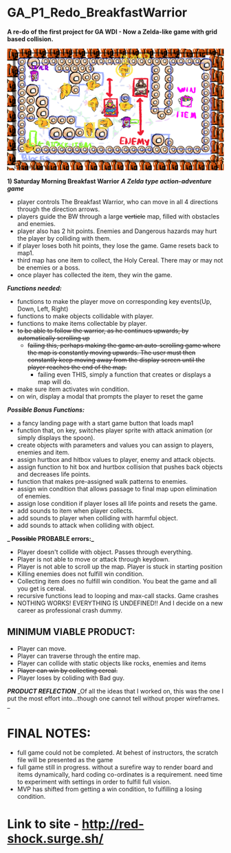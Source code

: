 # GA_P1_Redo_BreakfastWarrior
**A re-do of the first project for GA WDI - Now a Zelda-like game with grid based collision.**

![Breakfast Warrior](https://github.com/C-Abdulio/GA-Project1REDO-BreakfastWarrior/blob/master/assets/Maps/WIREFRAME_BW_Redo_shortmap.png)

**1) Saturday Morning Breakfast Warrior**
**_A Zelda type action-adventure game_**
- player controls The Breakfast Warrior, who can move in all 4 directions through the direction arrows.
- players guide the BW through a large ~~verticle~~ map, filled with obstacles and enemies.
- player also has 2 hit points. Enemies and Dangerous hazards may hurt the player by colliding with them.
- if player loses both hit points, they lose the game. Game resets back to map1.
- third map has one item to collect, the Holy Cereal. There may or may not be enemies or a boss.
- once player has collected the item, they win the game.

**_Functions needed:_**
- functions to make the player move on corresponding key events(Up, Down, Left, Right)
- functions to make objects collidable with player.
- functions to make items collectable by player.
- ~~to be able to follow the warrior, as he continues upwards, by automatically scrolling up~~
  - ~~failing this, perhaps making the game an auto-scrolling game where the map is constantly moving upwards. The user must then constantly keep moving away from the display screen until the player reaches the end of the map.~~
    - failing even THIS, simply a function that creates or displays a map will do.
- make sure item activates win condition.
- on win, display a modal that prompts the player to reset the game

**_Possible Bonus Functions:_**
- a fancy landing page with a start game button that loads map1
- function that, on key, switches player sprite with attack animation (or simply displays the spoon).
- create objects with parameters and values you can assign to players, enemies and item.
- assign hurtbox and hitbox values to player, enemy and attack objects.
- assign function to hit box and hurtbox collision that pushes back objects and decreases life points.
- function that makes pre-assigned walk patterns to enemies.
- assign win condition that allows passage to final map upon elimination of enemies.
- assign lose condition if player loses all life points and resets the game.
- add sounds to item when player collects.
- add sounds to player when colliding with harmful object.
- add sounds to attack when colliding with object.


**_ ~~Possible~~ PROBABLE errors:_**
- Player doesn't collide with object. Passes through everything.
- Player is not able to move or attack through keydown.
- Player is not able to scroll up the map. Player is stuck in starting position
- Killing enemies does not fulfill win condition.
- Collecting item does no fulfill win condition. You beat the game and all you get is cereal.
- recursive functions lead to looping and max-call stacks. Game crashes
- NOTHING WORKS! EVERYTHING IS UNDEFINED!! And I decide on a new career as professional crash dummy.

## MINIMUM VIABLE PRODUCT:
- Player can move.
- Player can traverse through the entire map.
- Player can collide with static objects like rocks, enemies and items
- ~~Player can win by collecting cereal.~~
- Player loses by coliding with Bad guy.

_**PRODUCT REFLECTION**_
_Of all the ideas that I worked on, this was the one I put the most effort into...though one cannot tell without proper wireframes. _

# FINAL NOTES:
 - full game could not be completed. At behest of instructors, the scratch file will be presented as the game
 - full game still in progress. without a surefire way to render board and items dynamically, hard coding co-ordinates is a requirement. need time to experiment with settings in order to fulfill full vision.
 - MVP has shifted from getting a win condition, to fulfilling a losing condition.
 
 # Link to site - http://red-shock.surge.sh/

